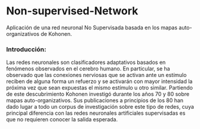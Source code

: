 # Non-supervised-Network
Aplicación de una red neuronal No Supervisada basada en los mapas auto-organizativos de Kohonen.

<h3>Introducción:</h3>

Las redes neuronales son clasificadores adaptativos basados en fenómenos observados en el cerebro humano. En particular, se ha observado que las conexiones nerviosas que se activan ante un estímulo reciben de alguna forma un refuerzo y se activarán con mayor intensidad la próxima vez que sean expuestas el mismo estímulo u otro similar. Partiendo de este descubrimiento Kohonen investigó durante los años 70 y 80 sobre mapas auto-organizativos. Sus publicaciones a principios de los 80 han dado lugar a todo un corpus de investigación sobre este tipo de redes, cuya principal diferencia con las redes neuronales artificiales supervisadas es que no requieren conocer la salida esperada.
